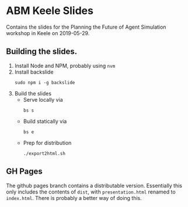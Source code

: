 # ABM Keele Slides

Contains the slides for the Planning the Future of Agent Simulation workshop in Keele on 2019-05-29.

## Building the slides. 

1. Install Node and NPM, probably using `nvm`
2. Install backslide
    ```
    sudo npm i -g backslide
    ```
3. Build the slides
    + Serve locally via
        ```
        bs s
        ```
    + Build statically via 
        ```
        bs e
        ```
    + Prep for distribution 
        ```
        ./export2html.sh
        ```

## GH Pages

The github pages branch contains a distributable version. Essentially this only includes the contents of `dist`, with `presentation.html` renamed to `index.html`. There is probably a better way of doing this.


